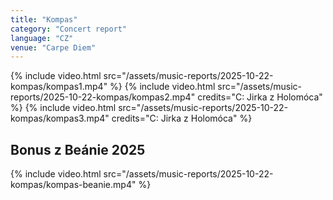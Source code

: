 ```yaml
---
title: "Kompas"
category: "Concert report"
language: "CZ"
venue: "Carpe Diem"
---
```


{% include video.html src="/assets/music-reports/2025-10-22-kompas/kompas1.mp4" %}
{% include video.html src="/assets/music-reports/2025-10-22-kompas/kompas2.mp4" credits="C: Jirka z Holomóca" %}
{% include video.html src="/assets/music-reports/2025-10-22-kompas/kompas3.mp4" credits="C: Jirka z Holomóca" %}

## Bonus z Beánie 2025
{% include video.html src="/assets/music-reports/2025-10-22-kompas/kompas-beanie.mp4" %}

